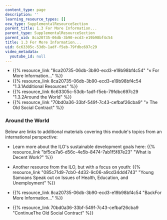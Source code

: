 ```yaml
---
content_type: page
description: ''
learning_resource_types: []
ocw_type: SupplementalResourceSection
parent_title: 1.3 For More Information...
parent_type: SupplementalResourceSection
parent_uid: 8ca20735-06db-3b90-ecd3-e19b98bf4c54
title: 1.3 For More Information...
uid: 6c63305c-53db-1adf-f5eb-79fdbc697c29
video_metadata:
  youtube_id: null
---
```


*   {{% resource_link "8ca20735-06db-3b90-ecd3-e19b98bf4c54" "« For More Information..." %}}
*   {{% resource_link 8ca20735-06db-3b90-ecd3-e19b98bf4c54 "1.3.1Additional Resources" %}}
*   {{% resource_link 6c63305c-53db-1adf-f5eb-79fdbc697c29 "1.3.2Around the World" %}}
*   {{% resource_link "70bd0a36-33bf-549f-7c43-cefbaf26cba9" "» The Old Social Contract" %}}

### Around the World

Below are links to additional materials covering this module's topics from an international perspective:

*   Learn more about the ILO's sustainable development goals here: {{% resource_link "bf5ce7a6-d56c-4e5b-8474-7ab1f5f87e23" "What is Decent Work?" %}}
*   Another resource from the ILO, but with a focus on youth: {{% resource_link "085c71d9-7cb0-4d32-9c06-a9cd34dd4743" "Young Samoans Speak out on Issues of Health, Education, and Unemployment" %}}

*   {{% resource_link 8ca20735-06db-3b90-ecd3-e19b98bf4c54 "BackFor More Information..." %}}
*   {{% resource_link 70bd0a36-33bf-549f-7c43-cefbaf26cba9 "ContinueThe Old Social Contract" %}}